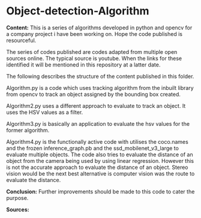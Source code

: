 # Object-detection-Algorithm

**Content:**
This is a series of algorithms developed in python and opencv for a company project i have been working on. Hope the code published is resourceful.

The series of codes published are codes adapted from multiple open sources online. The typical source is youtube. When the links for these identified it will be mentioned in this repository at a latter date. 

The following describes the structure of the content published in this folder. 

Algorithm.py is a code which uses tracking algorithm from the inbuilt library from opencv to track an object assigned by the bounding box created.

Algorithm2.py uses a different approach to evaluate to track an object. It uses the HSV values as a filter.

Algorithm3.py is basically an application to evaluate the hsv values for the former algorithm.

Algorithm4.py is the functionally active code with utilises the coco.names and the frozen inference_graph.pb  and the ssd_mobilenet_v3_large to evaluate multiple objects. The code also tries to evaluate the distance of an object from the camera being used by using linear regression. However this is not the accurate approach to evaluate the distance of an object. Stereo vision would be the next best alternative is computer vision was the route to evaluate the distance. 


**Conclusion:**
Further improvements should be made to this code to cater the purpose. 


**Sources:**

